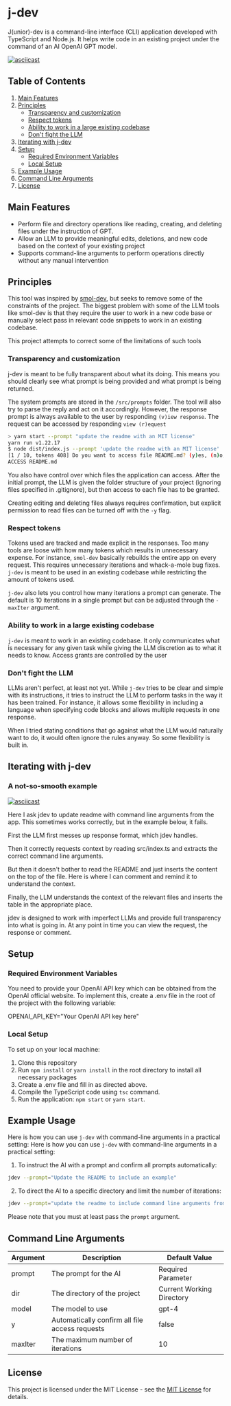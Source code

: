 # j-dev

J(unior)-dev is a command-line interface (CLI) application developed with TypeScript and Node.js. It helps write code in an existing project under the command of an AI OpenAI GPT model.

[![asciicast](https://asciinema.org/a/Lm5RaNq1LskJ6Yk5gijvXjCcg.svg)](https://asciinema.org/a/Lm5RaNq1LskJ6Yk5gijvXjCcg)

## Table of Contents
1. [Main Features](#main-features)
2. [Principles](#principles)
    - [Transparency and customization](#transparency-and-customization)
    - [Respect tokens](#respect-tokens)
    - [Ability to work in a large existing codebase](#ability-to-work-in-a-large-existing-codebase)
    - [Don't fight the LLM](#dont-fight-the-llm)
3. [Iterating with j-dev](#iterating-with-j-dev)
4. [Setup](#setup)
   - [Required Environment Variables](#required-environment-variables)
   - [Local Setup](#local-setup)
5. [Example Usage](#example-usage)
6. [Command Line Arguments](#command-line-arguments)
7. [License](#license)

## Main Features

- Perform file and directory operations like reading, creating, and deleting files under the instruction of GPT.
- Allow an LLM to provide meaningful edits, deletions, and new code based on the context of your existing project
- Supports command-line arguments to perform operations directly without any manual intervention

## Principles

This tool was inspired by [smol-dev](https://github.com/smol-ai/developer), but seeks to remove some of the constraints of the project. The biggest problem with some of the LLM tools like smol-dev is that they require the user to work in a new code base or manually select pass in relevant code snippets to work in an existing codebase.

This project attempts to correct some of the limitations of such tools

### Transparency and customization
j-dev is meant to be fully transparent about what its doing. This means you should clearly see what prompt is being provided and what prompt is being returned.

The system prompts are stored in the `/src/prompts` folder. The tool will also try to parse the reply and act on it accordingly. However, the response prompt is always available to the user by responding `(v)iew response`. The request can be accessed by responding `view (r)equest`

```bash
> yarn start --prompt "update the readme with an MIT license"
yarn run v1.22.17
$ node dist/index.js --prompt 'update the readme with an MIT license'
[1 / 10, tokens 408] Do you want to access file README.md? (y)es, (n)o, (c)omment, (v)iew response or view (r)equest v
ACCESS README.md
```

You also have control over which files the application can access. After the initial prompt, the LLM is given the folder structure of your project (ignoring files specified in .gitignore), but then access to each file has to be granted. 

Creating editing and deleting files always requires confirmation, but explicit permission to read files can be turned off with the `-y` flag.

### Respect tokens

Tokens used are tracked and made explicit in the responses. Too many tools are loose with how many tokens which results in unnecessary expense. For instance, `smol-dev` basically rebuilds the entire app on every request. This requires unnecessary iterations and whack-a-mole bug fixes. `j-dev` is meant to be used in an existing codebase while restricting the amount of tokens used.

`j-dev` also lets you control how many iterations a prompt can generate. The default is 10 iterations in a single prompt but can be adjusted through the `-maxIter` argument. 

### Ability to work in a large existing codebase

`j-dev` is meant to work in an existing codebase. It only communicates what is necessary for any given task while giving the LLM discretion as to what it needs to know. Access grants are controlled by the user 


### Don't fight the LLM

LLMs aren't perfect, at least not yet. While `j-dev` tries to be clear and simple with its instructions, it tries to instruct the LLM to perform tasks in the way it has been trained. For instance, it allows some flexibility in including a language when specifying code blocks and allows multiple requests in one response.

When I tried stating conditions that go against what the LLM would naturally want to do, it would often ignore the rules anyway. So some flexibility is built in.


## Iterating with j-dev

### A not-so-smooth example


[![asciicast](https://asciinema.org/a/yNJeVabVq9dr5okGXtXXc5QOr.svg)](https://asciinema.org/a/yNJeVabVq9dr5okGXtXXc5QOr)


Here I ask jdev to update readme with command line arguments from the app.
This sometimes works correctly, but in the example below, it fails.

First the LLM first messes up response format, which jdev handles.

Then it correctly requests context by reading src/index.ts and extracts the correct command line arguments.

But then it doesn't bother to read the README and just inserts the content on the top of the file.
Here is where I can comment and remind it to understand the context.

Finally, the LLM understands the context of the relevant files and inserts the table in the appropriate place.

jdev is designed to work with imperfect LLMs and provide full transparency into what is going in.
At any point in time you can view the request, the response or comment.


## Setup

### Required Environment Variables

You need to provide your OpenAI API key which can be obtained from the OpenAI official website. To implement this, create a .env file in the root of the project with the following variable:

OPENAI_API_KEY="Your OpenAI API key here"

### Local Setup

To set up on your local machine:

1. Clone this repository
2. Run `npm install` or `yarn install` in the root directory to install all necessary packages
3. Create a .env file and fill in as directed above.
4. Compile the TypeScript code using `tsc` command.
5. Run the application: `npm start` or `yarn start`.

## Example Usage

Here is how you can use `j-dev` with command-line arguments in a practical setting:
Here is how you can use `j-dev` with command-line arguments in a practical setting:

1. To instruct the AI with a prompt and confirm all prompts automatically:

```bash
jdev --prompt="Update the README to include an example"
```

2. To direct the AI to a specific directory and limit the number of iterations:

```bash
jdev --prompt="update the readme to include command line arguments from the app" --dir="/projects/myProject" --maxIter=5
```

Please note that you must at least pass the `prompt` argument.
## Command Line Arguments

| Argument | Description | Default Value |
| -------- | ----------- | ------------- |
| prompt | The prompt for the AI | Required Parameter |
| dir   | The directory of the project | Current Working Directory |
| model | The model to use | gpt-4 |
| y     | Automatically confirm all file access requests | false |
| maxIter | The maximum number of iterations | 10 |
## License

This project is licensed under the MIT License - see the [MIT License](https://opensource.org/licenses/MIT) for details.